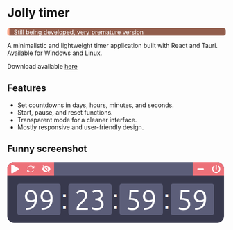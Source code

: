 # Jolly timer
<p style="border-left: 5px solid #ffa587; padding-left: 10px; background-color: #915d4c; color: white; border-radius: 5px"> Still being developed, very premature version </p>

A minimalistic and lightweight timer application built with React and Tauri. Available for Windows and Linux.

Download available [here](https://)

## Features

- Set countdowns in days, hours, minutes, and seconds.
- Start, pause, and reset functions.
- Transparent mode for a cleaner interface.
- Mostly responsive and user-friendly design.

## Funny screenshot
![timerscreenshot](demo.png)